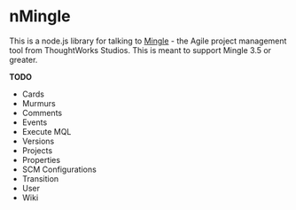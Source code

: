 nMingle
===========

This is a node.js library for talking to [Mingle](http://www.thoughtworks-studios.com/mingle-agile-project-management) - the Agile project management tool from ThoughtWorks Studios.
This is meant to support Mingle 3.5 or greater.


__TODO__

* Cards
* Murmurs
* Comments
* Events
* Execute MQL
* Versions
* Projects
* Properties
* SCM Configurations
* Transition
* User
* Wiki


